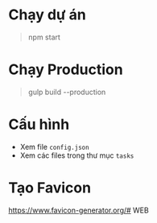 ﻿
# Chạy dự án 

> npm start

# Chạy Production 

> gulp build --production

# Cấu hình

- Xem file `config.json`
- Xem các files trong thư mục `tasks`

# Tạo Favicon

https://www.favicon-generator.org/# WEB
